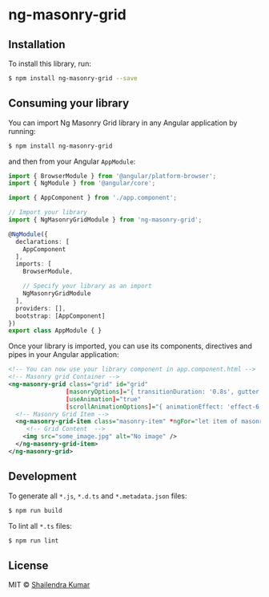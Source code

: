 # ng-masonry-grid

## Installation

To install this library, run:

```bash
$ npm install ng-masonry-grid --save
```

## Consuming your library

You can import Ng Masonry Grid library in any Angular application by running:

```bash
$ npm install ng-masonry-grid
```

and then from your Angular `AppModule`:

```typescript
import { BrowserModule } from '@angular/platform-browser';
import { NgModule } from '@angular/core';

import { AppComponent } from './app.component';

// Import your library
import { NgMasonryGridModule } from 'ng-masonry-grid';

@NgModule({
  declarations: [
    AppComponent
  ],
  imports: [
    BrowserModule,

    // Specify your library as an import
    NgMasonryGridModule
  ],
  providers: [],
  bootstrap: [AppComponent]
})
export class AppModule { }
```

Once your library is imported, you can use its components, directives and pipes in your Angular application:

```xml
<!-- You can now use your library component in app.component.html -->
<!-- Masonry grid Container -->
<ng-masonry-grid class="grid" id="grid" 
                [masonryOptions]="{ transitionDuration: '0.8s', gutter: 5 }" 
                [useAnimation]="true"
                [scrollAnimationOptions]="{ animationEffect: 'effect-6', minDuration : 0.4, maxDuration : 0.7 }">
  <!-- Masonry Grid Item -->
  <ng-masonry-grid-item class="masonry-item" *ngFor="let item of masonryItems; let i = index;"> 
     <!-- Grid Content  -->
    <img src="some_image.jpg" alt="No image" />
  </ng-masonry-grid-item>
</ng-masonry-grid>
```

## Development

To generate all `*.js`, `*.d.ts` and `*.metadata.json` files:

```bash
$ npm run build
```

To lint all `*.ts` files:

```bash
$ npm run lint
```

## License

MIT © [Shailendra Kumar](mailto:shailu.snist@gmail.com)
